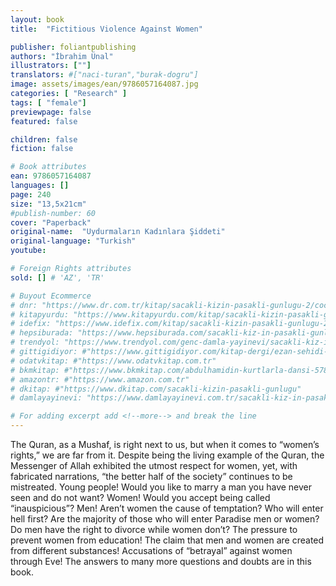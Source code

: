 ```yaml
---
layout: book
title:  "Fictitious Violence Against Women"

publisher: foliantpublishing
authors: "İbrahim Ünal"
illustrators: [""]
translators: #["naci-turan","burak-dogru"]
image: assets/images/ean/9786057164087.jpg
categories: [ "Research" ]
tags: [ "female"]
previewpage: false
featured: false

children: false
fiction: false

# Book attributes
ean: 9786057164087
languages: []
page: 240
size: "13,5x21cm"
#publish-number: 60
cover: "Paperback"
original-name:  "Uydurmaların Kadınlara Şiddeti"
original-language: "Turkish"
youtube:

# Foreign Rights attributes
sold: [] # 'AZ', 'TR'

# Buyout Ecommerce
# dnr: "https://www.dr.com.tr/kitap/sacakli-kizin-pasakli-gunlugu-2/cocuk-ve-genclik/genclik-10-yas/roman-oyku/urunno=0001893059001"
# kitapyurdu: "https://www.kitapyurdu.com/kitap/sacakli-kizin-pasakli-gunlugu-2-/560122.html&filter_name=Sa%C3%A7akl%C4%B1+K%C4%B1z%27%C4%B1n+Pasakl%C4%B1+G%C3%BCnl%C3%BC%C4%9F%C3%BC+2"
# idefix: "https://www.idefix.com/kitap/sacakli-kizin-pasakli-gunlugu-2/cocuk-ve-genclik/genclik-10-yas/roman-oyku/urunno=0001893059001"
# hepsiburada: "https://www.hepsiburada.com/sacakli-kiz-in-pasakli-gunlugu-2-damla-yayinevi-p-HBV000012ER86"
# trendyol: "https://www.trendyol.com/genc-damla-yayinevi/sacakli-kiz-in-pasakli-gunlugu-2-p-54825777"
# gittigidiyor: #"https://www.gittigidiyor.com/kitap-dergi/ezan-sehidi-adnan-menderes_pdp_732728793"
# odatvkitap: #"https://www.odatvkitap.com.tr"
# bkmkitap: #"https://www.bkmkitap.com/abdulhamidin-kurtlarla-dansi-578226"
# amazontr: #"https://www.amazon.com.tr"
# dkitap: #"https://www.dkitap.com/sacakli-kizin-pasakli-gunlugu"
# damlayayinevi: "https://www.damlayayinevi.com.tr/sacakli-kiz-in-pasakli-gunlugu-2-bu-iste-bi-terslik-var"

# For adding excerpt add <!--more--> and break the line
---
```

The Quran, as a Mushaf, is right next to us, but
when it comes to “women’s rights,” we are far from
it. Despite being the living example of the Quran,
the Messenger of Allah exhibited the utmost respect for women, yet, with fabricated narrations,
“the better half of the society” continues to be
mistreated.
Young people! Would you like to marry a man
you have never seen and do not want? Women!
Would you accept being called “inauspicious”?
Men! Aren’t women the cause of temptation? Who
will enter hell first? Are the majority of those who
will enter Paradise men or women? Do men have
the right to divorce while women don’t? The pressure to prevent women from education! The claim
that men and women are created from different
substances! Accusations of “betrayal” against
women through Eve! The answers to many more
questions and doubts are in this book.
<!--more--> 


